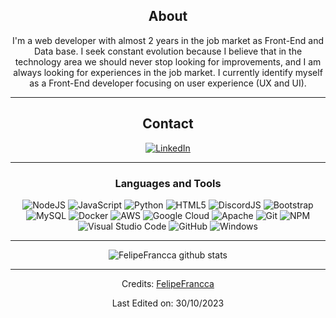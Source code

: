 <div align="center">
  
## About
I'm a web developer with almost 2 years in the job market as Front-End and Data base.
I seek constant evolution because I believe that in the technology area we should never stop looking for improvements, and I am always looking for experiences in the job market.
I currently identify myself as a Front-End developer focusing on user experience (UX and UI).

-------------------

## Contact
<a href="https://www.linkedin.com/in/felipe-frança-22542a254/">![LinkedIn](https://img.shields.io/badge/FelipeFrança-%231DA1F2.svg?style=for-the-badge&logo=Linkedin&logoColor=white&logoBackgrod=white)</a>

-------------------

### Languages and Tools  
![NodeJS](https://img.shields.io/badge/node.js-%2343853D.svg?style=for-the-badge&logo=node.js&logoColor=white) ![JavaScript](https://img.shields.io/badge/javascript-%23323330.svg?style=for-the-badge&logo=javascript&logoColor=%23F7DF1E) ![Python](https://img.shields.io/badge/python-%2314354C.svg?style=for-the-badge&logo=python&logoColor=white) ![HTML5](https://img.shields.io/badge/html5-%23E34F26.svg?style=for-the-badge&logo=html5&logoColor=white) ![DiscordJS](https://img.shields.io/badge/discord.js-%232C3454.svg?style=for-the-badge&logo=Discord&logoColor=Blue) ![Bootstrap](https://img.shields.io/badge/bootstrap-%23563D7C.svg?style=for-the-badge&logo=bootstrap&logoColor=white) ![MySQL](https://img.shields.io/badge/mysql-%2300f.svg?style=for-the-badge&logo=mysql&logoColor=white) ![Docker](https://img.shields.io/badge/docker-%230db7ed.svg?style=for-the-badge&logo=docker&logoColor=white) ![AWS](https://img.shields.io/badge/AWS-%23FF9900.svg?style=for-the-badge&logo=amazon-aws&logoColor=white) ![Google Cloud](https://img.shields.io/badge/GoogleCloud-%234285F4.svg?style=for-the-badge&logo=google-cloud&logoColor=white) ![Apache](https://img.shields.io/badge/apache-%23D42029.svg?style=for-the-badge&logo=apache&logoColor=white) ![Git](https://img.shields.io/badge/git-%23F05033.svg?style=for-the-badge&logo=git&logoColor=white) ![NPM](https://img.shields.io/badge/NPM-%23000000.svg?style=for-the-badge&logo=npm&logoColor=white) ![Visual Studio Code](https://img.shields.io/badge/VisualStudioCode-0078d7.svg?style=for-the-badge&logo=visual-studio-code&logoColor=white) ![GitHub](https://img.shields.io/badge/github-%23121011.svg?style=for-the-badge&logo=github&logoColor=white) ![Windows](https://img.shields.io/badge/Windows-%23039BE5?style=for-the-badge&logo=windows&logoColor=white)
  
-------------------
  
![FelipeFrancca github stats](https://github-readme-stats.vercel.app/api?username=FelipeFrancca&show_icons=true&theme=radical&count_private=true&include_all_commits=true)

 <div>

-----
Credits: [FelipeFrancca](https://github.com/FelipeFrancca)

Last Edited on: 30/10/2023
